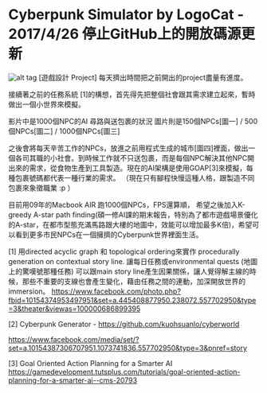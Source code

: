 # Cyberpunk Simulator by LogoCat - 2017/4/26 停止GitHub上的開放碼源更新 

![alt tag](http://i.imgur.com/I6kLEVU.png)
[遊戲設計 Project] 
每天擠出時間把之前開出的project盡量有進度。

接續著之前的任務系統 [1]的構想，首先得先把整個社會跟其需求建立起來，暫時做出一個小世界來模擬。

影片中是1000個NPC的AI 尋路與送包裹的狀況
圖片則是150個NPCs[圖一] / 500個NPCs[圖二] / 1000個NPCs[圖三] 

之後會將每天辛苦工作的NPCs，放進之前用程式生成的城市[圖四]裡面，做出一個各司其職的小社會。到時候工作就不只送包裹，而是每個NPC解決其他NPC開出來的需求，從食物生產到工具製造。現在的AI架構是使用GOAP[3]來模擬，每種包裹號碼都代表一種行業的需求。
（現在只有腳程快慢這種人格，跟製造不同包裹來象徵職業 :p ）

目前用09年的Macbook AIR 跑1000個NPCs，FPS還算順，
希望之後加入K-greedy A-star path finding(碩一修AI課的期末報告，特別為了都市遊戲場景優化的A-star，在都市型態充滿馬路跟大樓的地圖中，效能可以增加最多K倍)，希望可以看到更多市民NPCs在一個擁擠的Cyberpunk世界裡面生活。

[1] 用directed acyclic graph 和 topological ordering來實作 procedurally generation on contextual story line. 讓每日任務或environmental quests (地圖上的驚嘆號那種任務) 可以跟main story line產生因果關係，讓人覺得解主線的時候，那些不重要的支線也會產生變化，藉由任務之間的連動，加深開放世界的immersion。
https://www.facebook.com/photo.php?fbid=10154374953497951&set=a.445408877950.238072.557702950&type=3&theater&viewas=100000686899395

[2] Cyberpunk Generator - https://github.com/kuohsuanlo/cyberworld

https://www.facebook.com/media/set/?set=a.10154387306707951.1073741836.557702950&type=3&pnref=story

[3] Goal Oriented Action Planning for a Smarter AI
https://gamedevelopment.tutsplus.com/tutorials/goal-oriented-action-planning-for-a-smarter-ai--cms-20793
